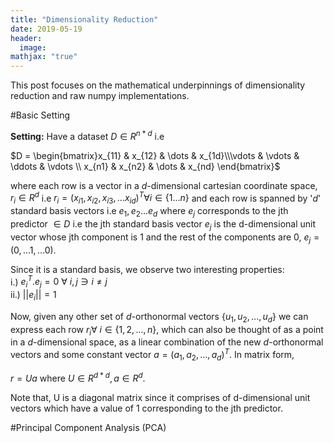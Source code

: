 ```yaml
---
title: "Dimensionality Reduction"
date: 2019-05-19
header:
  image:
mathjax: "true"
---
```


This post focuses on the mathematical underpinnings of dimensionality reduction and raw numpy implementations.

#Basic Setting

**Setting:** Have a dataset $D \in R^{n*d}$ i.e

$D = \begin{bmatrix}x_{11} & x_{12} & \dots & x_{1d}\\\vdots & \vdots & \ddots & \vdots \\
x_{n1} & x_{n2} & \dots & x_{nd} \end{bmatrix}$

where each row is a vector in a $d$-dimensional cartesian coordinate space, $r_i \in R^d$ i.e $r_i = (x_{i1},x_{i2},x_{i3},...x_{id})^T \forall i \in \{1...n\}$ and each row is spanned by '$d$' standard basis vectors i.e $e_1,e_2...e_d$ where $e_j$ corresponds to the jth predictor $\in D$ i.e the jth standard basis vector $e_j$ is the d-dimensional unit vector whose jth component is 1 and the rest of the components are 0, $e_j = (0,...1,...0)$.


Since it is a standard basis, we observe two interesting properties: </br>
i.) $e_i^T.e_j = 0  \ \forall \ i,j \ni i\neq j$ </br>
ii.) $||e_i|| = 1$

Now, given any other set of $d$-orthonormal vectors $\{u_1,u_2,...,u_d\}$ we can express each row $r_i \forall \ i \in \{1,2,...,n\}$, which can also be thought of as a point in a $d$-dimensional space, as a linear combination of the new $d$-orthonormal vectors and some constant vector $a = (a_1,a_2,...,a_d)^T$. In matrix form,

$r = Ua$ where $U \in R^{d*d}, a \in R^d$.

Note that, U is a diagonal matrix since it comprises of d-dimensional unit vectors which have a value of 1 corresponding to the jth predictor.







#Principal Component Analysis (PCA)
